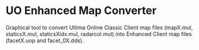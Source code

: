 # UO Enhanced Map Converter
Graphical tool to convert Ultima Online Classic Client map files (mapX.mul, staticsX.mul, staticsXidx.mul, radarcol.mul) into Enhanced Client map files (facetX.uop and facet_0X.dds).